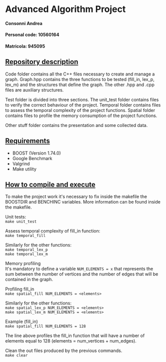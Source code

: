 # Advanced Algorithm Project 
#### Consonni Andrea
#### Personal code: 10560164 
#### Matricola: 945095

## <ins> Repository description </ins>

Code folder contains all the C++ files necessary to create and manage a graph. 
Graph.hpp contains the three functions to be tested (fill_in, lex_p, lex_m) and the structures that define the graph. The other .hpp and .cpp files are auxiliary structures.

Test folder is divided into three sections. The unit_test folder contains files to verify the correct behaviour of the project. Temporal folder contains files to assess the temporal complexity of the project functions. Spatial folder contains files to profile the memory consumption of the project functions.

Other stuff folder contains the presentation and some collected data.

## <ins> Requirements </ins>

* BOOST (Version 1.74.0)
* Google Benchmark
* Valgrind
* Make utility

## <ins> How to compile and execute</ins>

To make the project work it's necessary to fix inside the makefile the BOOSTDIR and BENCHINC variables. More information can be found inside the makefile.

Unit tests: <br/>
`make unit_test`

Assess temporal complexity of fill_in function: <br/>
`make temporal_fill`

Similarly for the other functions: <br/>
`make temporal_lex_p` <br/>
`make temporal_lex_m` 

Memory profiling <br/>
It's mandatory to define a variable `NUM_ELEMENTS = x` that represents the sum between the number of vertices and the number of edges that will be contained in the graph.

Profiling fill_in <br/>
`make spatial_fill NUM_ELEMENTS = <elements>`

Similarly for the other functions: <br/>
`make spatial_lex_p NUM_ELEMENTS = <elements>` <br/>
`make spatial_lex_m NUM_ELEMENTS = <elements>` 

Example (fill_in) <br/>
`make spatial_fill NUM_ELEMENTS = 128`

The line above profiles the fill_in function that will have a number of elements equal to 128 (elements = num_vertices + num_edges).

Clean the out files produced by the previous commands. <br/>
`make clear`




